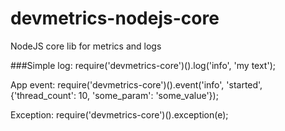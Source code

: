 # devmetrics-nodejs-core
NodeJS core lib for metrics and logs

###Simple log:
require('devmetrics-core')().log('info', 'my text');

App event:
require('devmetrics-core')().event('info', 'started', {'thread_count': 10, 'some_param': 'some_value'});

Exception:
require('devmetrics-core')().exception(e);
